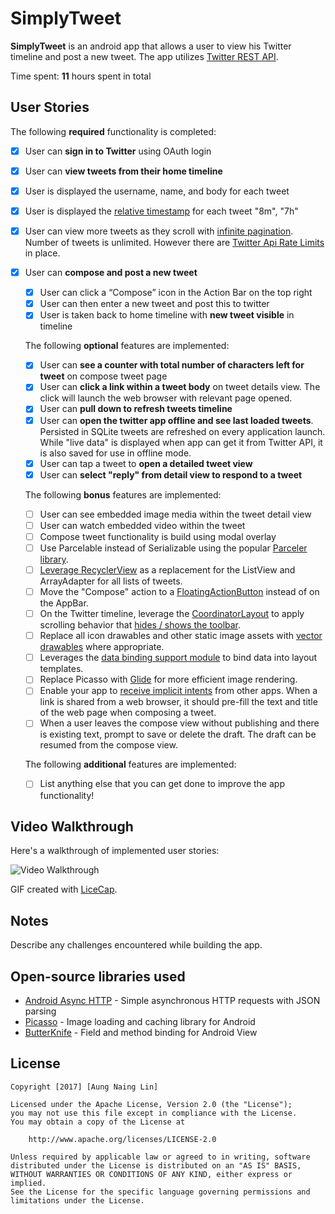 # SimplyTweet

**SimplyTweet** is an android app that allows a user to view his Twitter timeline and post a new tweet. The app utilizes [Twitter REST API](https://dev.twitter.com/rest/public).

Time spent: **11** hours spent in total

## User Stories

The following **required** functionality is completed:

* [x]	User can **sign in to Twitter** using OAuth login
* [x]	User can **view tweets from their home timeline**
  * [x] User is displayed the username, name, and body for each tweet
  * [x] User is displayed the [relative timestamp](https://gist.github.com/nesquena/f786232f5ef72f6e10a7) for each tweet "8m", "7h"
  * [x] User can view more tweets as they scroll with [infinite pagination](http://guides.codepath.com/android/Endless-Scrolling-with-AdapterViews-and-RecyclerView). Number of tweets is unlimited.
    However there are [Twitter Api Rate Limits](https://dev.twitter.com/rest/public/rate-limiting) in place.
* [x] User can **compose and post a new tweet**
  * [x] User can click a “Compose” icon in the Action Bar on the top right
  * [x] User can then enter a new tweet and post this to twitter
  * [x] User is taken back to home timeline with **new tweet visible** in timeline

  The following **optional** features are implemented:

  * [x] User can **see a counter with total number of characters left for tweet** on compose tweet page
  * [x] User can **click a link within a tweet body** on tweet details view. The click will launch the web browser with relevant page opened.
  * [x] User can **pull down to refresh tweets timeline**
  * [x] User can **open the twitter app offline and see last loaded tweets**. Persisted in SQLite tweets are refreshed on every application launch. While "live data" is displayed when app can get it from Twitter API, it is also saved for use in offline mode.
  * [x] User can tap a tweet to **open a detailed tweet view**
  * [x] User can **select "reply" from detail view to respond to a tweet**

  The following **bonus** features are implemented:

  * [ ] User can see embedded image media within the tweet detail view
  * [ ] User can watch embedded video within the tweet
  * [ ] Compose tweet functionality is build using modal overlay
  * [ ] Use Parcelable instead of Serializable using the popular [Parceler library](http://guides.codepath.com/android/Using-Parceler).
  * [ ] [Leverage RecyclerView](http://guides.codepath.com/android/Using-the-RecyclerView) as a replacement for the ListView and ArrayAdapter for all lists of tweets.
  * [ ] Move the "Compose" action to a [FloatingActionButton](https://github.com/codepath/android_guides/wiki/Floating-Action-Buttons) instead of on the AppBar.
  * [ ] On the Twitter timeline, leverage the [CoordinatorLayout](http://guides.codepath.com/android/Handling-Scrolls-with-CoordinatorLayout#responding-to-scroll-events) to apply scrolling behavior that [hides / shows the toolbar](http://guides.codepath.com/android/Using-the-App-ToolBar#reacting-to-scroll).
  * [ ] Replace all icon drawables and other static image assets with [vector drawables](http://guides.codepath.com/android/Drawables#vector-drawables) where appropriate.
  * [ ] Leverages the [data binding support module](http://guides.codepath.com/android/Applying-Data-Binding-for-Views) to bind data into layout templates.
  * [ ] Replace Picasso with [Glide](http://inthecheesefactory.com/blog/get-to-know-glide-recommended-by-google/en) for more efficient image rendering.
  * [ ] Enable your app to [receive implicit intents](http://guides.codepath.com/android/Using-Intents-to-Create-Flows#receiving-implicit-intents) from other apps.  When a link is shared from a web browser, it should pre-fill the text and title of the web page when composing a tweet.
  * [ ] When a user leaves the compose view without publishing and there is existing text, prompt to save or delete the draft.  The draft can be resumed from the compose view.

  The following **additional** features are implemented:

  * [ ] List anything else that you can get done to improve the app functionality!

## Video Walkthrough

Here's a walkthrough of implemented user stories:

<img src='http://i.imgur.com/GTgmif3.gif' title='Video Walkthrough' width='' alt='Video Walkthrough' />

GIF created with [LiceCap](http://www.cockos.com/licecap/).

## Notes

Describe any challenges encountered while building the app.

## Open-source libraries used

- [Android Async HTTP](https://github.com/loopj/android-async-http) - Simple asynchronous HTTP requests with JSON parsing
- [Picasso](http://square.github.io/picasso/) - Image loading and caching library for Android
- [ButterKnife](http://jakewharton.github.io/butterknife/) - Field and method binding for Android View

## License

    Copyright [2017] [Aung Naing Lin]

    Licensed under the Apache License, Version 2.0 (the "License");
    you may not use this file except in compliance with the License.
    You may obtain a copy of the License at

        http://www.apache.org/licenses/LICENSE-2.0

    Unless required by applicable law or agreed to in writing, software
    distributed under the License is distributed on an "AS IS" BASIS,
    WITHOUT WARRANTIES OR CONDITIONS OF ANY KIND, either express or implied.
    See the License for the specific language governing permissions and
    limitations under the License.
